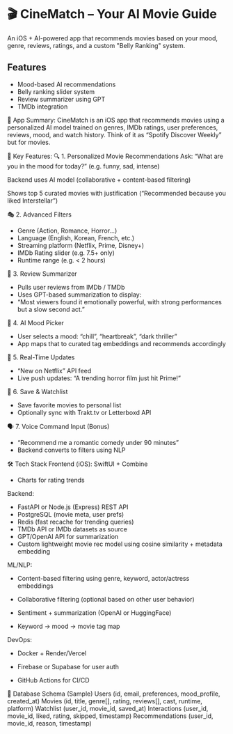 # 🎬 CineMatch – Your AI Movie Guide

An iOS + AI-powered app that recommends movies based on your mood, genre, reviews, ratings, and a custom "Belly Ranking" system.

## Features
- Mood-based AI recommendations
- Belly ranking slider system
- Review summarizer using GPT
- TMDb integration


🧠 App Summary:
CineMatch is an iOS app that recommends movies using a personalized AI model trained on genres, IMDb ratings, user preferences, reviews, mood, and watch history. Think of it as “Spotify Discover Weekly” but for movies.

📱 Key Features:
🔍 1. Personalized Movie Recommendations
Ask: “What are you in the mood for today?” (e.g. funny, sad, intense)


Backend uses AI model (collaborative + content-based filtering)


Shows top 5 curated movies with justification (“Recommended because you liked Interstellar”)


🎭 2. Advanced Filters
- Genre (Action, Romance, Horror…)
- Language (English, Korean, French, etc.)
- Streaming platform (Netflix, Prime, Disney+)
- IMDb Rating slider (e.g. 7.5+ only)
- Runtime range (e.g. < 2 hours)


📝 3. Review Summarizer
- Pulls user reviews from IMDb / TMDb
- Uses GPT-based summarization to display:
- “Most viewers found it emotionally powerful, with strong performances but a slow second act.”



🧠 4. AI Mood Picker
- User selects a mood: “chill”, “heartbreak”, “dark thriller”
- App maps that to curated tag embeddings and recommends accordingly


🔄 5. Real-Time Updates
- “New on Netflix” API feed
- Live push updates: “A trending horror film just hit Prime!”


💾 6. Save & Watchlist
- Save favorite movies to personal list
- Optionally sync with Trakt.tv or Letterboxd API


🗣 7. Voice Command Input (Bonus)
- “Recommend me a romantic comedy under 90 minutes”
- Backend converts to filters using NLP



🛠 Tech Stack
Frontend (iOS):
SwiftUI + Combine

- Charts for rating trends


Backend:
- FastAPI or Node.js (Express) REST API
- PostgreSQL (movie meta, user prefs)
- Redis (fast recache for trending queries)
- TMDb API or IMDb datasets as source
- GPT/OpenAI API for summarization
- Custom lightweight movie rec model using cosine similarity + metadata embedding


ML/NLP:
- Content-based filtering using genre, keyword, actor/actress embeddings


- Collaborative filtering (optional based on other user behavior)


- Sentiment + summarization (OpenAI or HuggingFace)


- Keyword → mood → movie tag map


DevOps:
- Docker + Render/Vercel


- Firebase or Supabase for user auth


- GitHub Actions for CI/CD



🧱 Database Schema (Sample)
 Users (id, email, preferences, mood_profile, created_at)
 Movies (id, title, genre[], rating, reviews[], cast, runtime, platform)
 Watchlist (user_id, movie_id, saved_at)
 Interactions (user_id, movie_id, liked, rating, skipped, timestamp)
 Recommendations (user_id, movie_id, reason, timestamp)
